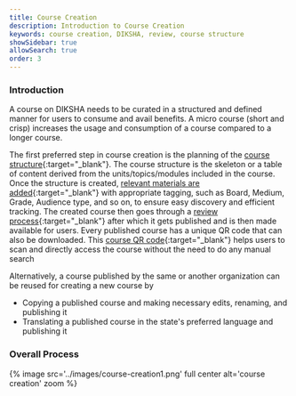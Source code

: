 ```yaml
---
title: Course Creation
description: Introduction to Course Creation
keywords: course creation, DIKSHA, review, course structure
showSidebar: true
allowSearch: true
order: 3
---
```


### Introduction

A course on DIKSHA needs to be curated in a structured and defined manner for users to consume and avail benefits. A micro course (short and crisp) increases the usage and consumption of a course compared to a longer course. 

The first preferred step in course creation is the planning of the [course structure](../course-creation/index.html){:target="_blank"}. The course structure is the skeleton or a table of content derived from the units/topics/modules included in the course. Once the structure is created, [relevant materials are added](../course-creation/add-course-details.html){:target="_blank"} with appropriate tagging, such as Board, Medium, Grade, Audience type, and so on, to ensure easy discovery and efficient tracking. The created course then goes through a [review process](../course-creation/review-publish-course.html){:target="_blank"} after which it gets published and is then made available for users. Every published course has a unique QR code that can also be downloaded. This [course QR code](../course-creation/course-qr-code.html){:target="_blank"} helps users to scan and directly access the course without the need to do any manual search

Alternatively, a course published by the same or another organization can be reused for creating a new course by 

- Copying a published course and making necessary edits, renaming, and publishing it
- Translating a published course in the state's preferred language and publishing it

### Overall Process

{% image src='../images/course-creation1.png' full center  alt='course creation' zoom %}